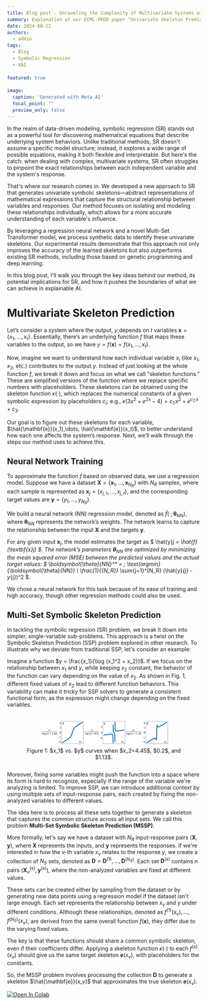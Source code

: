 ```yaml
---
title: Blog post - Unraveling the Complexity of Multivariate Systems with Symbolic Regression
summary: Explanation of our ECML-PKDD paper "Univariate Skeleton Prediction in Multivariate Systems Using Transformers"
date: 2024-08-22
authors:
  - admin
tags:
  - Blog
  - Symbolic Regression
  - XAI

featured: true

image:
  caption: 'Generated with Meta AI'
  focal_point: ""
  preview_only: false
---
```


In the realm of data-driven modeling, symbolic regression (SR) stands out as a powerful tool for discovering mathematical equations that describe underlying system behaviors.
Unlike traditional methods, SR doesn't assume a specific model structure; instead, it explores a wide range of possible equations, making it both flexible and interpretable.
But here's the catch: when dealing with complex, multivariate systems, SR often struggles to pinpoint the exact relationships between each independent variable and the system's response.

That's where our research comes in.
We developed a new approach to SR that generates univariate symbolic skeletons—abstract representations of mathematical expressions that capture the structural relationship between variables and responses.
Our method focuses on isolating and modeling these relationships individually, which allows for a more accurate understanding of each variable's influence.

By leveraging a regression neural network and a novel Multi-Set Transformer model, we process synthetic data to identify these univariate skeletons. Our experimental results demonstrate that this approach not only improves the accuracy of the learned skeletons but also outperforms existing SR methods, including those based on genetic programming and deep learning.

In this blog post, I'll walk you through the key ideas behind our method, its potential implications for SR, and how it pushes the boundaries of what we can achieve in explainable AI.

# Multivariate Skeleton Prediction

Let’s consider a system where the output, $y$,depends on $t$ variables $\textbf{x}=\{ x_1, \dots, x_t \}$.
Essentially, there’s an underlying function $f$ that maps these variables to the output, so we have $y = f(\mathbf{x}) = f(x_1, \dots, x_t)$. 

Now, imagine we want to understand how each individual variable $x_i$ (like $x_1$, $x_2$, etc.) contributes to the output $y$.
Instead of just looking at the whole function $f$, we break it down and focus on what we call "skeleton functions."
These are simplified versions of the function where we replace specific numbers with placeholders.
These skeletons can be obtained using the skeleton function $\kappa(\cdot)$, which replaces the numerical constants of a given symbolic expression by placeholders $c_i$; e.g., $\kappa (3x^2 +e^{2x} -4) = c_1\,x^2 + e^{c_2\, x} + c_3$. 

Our goal is to figure out these skeletons for each variable, $\hat{\mathbf{e}}(x_1),\dots, \hat{\mathbf{e}}(x_t)$, to better understand how each one affects the system’s response. 
Next, we’ll walk through the steps our method uses to achieve this.

## Neural Network Training

To approximate the function $f$ based on observed data, we use a regression model. Suppose we have a dataset $\textbf{X}= \{ \textbf{x}_1, \dots , \textbf{x}_{N_R} \}$ with $N_R$ samples, where each sample is represented as $\textbf{x}_j = \{ x_{j,1}, \dots, x_{j,t} \}$, and the corresponding target values are $\textbf{y}= \{ y_1, \dots , y_{N_R} \}$.

We build a neural network (NN) regression model, denoted as $\hat{f}(\cdot; \boldsymbol{\theta}_{NN})$, where $\boldsymbol{\theta}_{NN}$ represents the network’s weights. The network learns to capture the relationship between the input $\textbf{X}$ and the targets $\textbf{y}$.

For any given input $\textbf{x}_j$, the model estimates the target as $ \hat{y}_j = \hat{f}(\textbf{x}_j) $.
The network’s parameters $\boldsymbol{\theta}_{NN}$ are optimized by minimizing the mean squared error (MSE) between the predicted values and the actual target values:
$ \boldsymbol{\theta}_{NN}^* = \; \text{argmin}_{\boldsymbol{\theta}_{NN}} \ \frac{1}{{N_R}} \sum_{j=1}^{N_R} (\hat{y}_{j} - y_{j})^2 $.

We chose a neural network for this task because of its ease of training and high accuracy, though other regression methods could also be used.


## Multi-Set Symbolic Skeleton Prediction

In tackling the symbolic regression (SR) problem, we break it down into simpler, single-variable sub-problems. This approach is a twist on the Symbolic Skeleton Prediction (SSP) problem explored in other research. To illustrate why we deviate from traditional SSP, let's consider an example:

Imagine a function $y = \frac{x_1}{\log (x_1^2 + x_2)}$. If we focus on the relationship between $x_1$ and $y$, while keeping $x_2$ constant, the behavior of the function can vary depending on the value of $x_2$. 
As shown in Fig. 1, different fixed values of $x_2$ lead to different function behaviors. This variability can make it tricky for SSP solvers to generate a consistent functional form, as the expression might change depending on the fixed variables.

<div style="display: flex; justify-content: center;">
  <figure style="text-align: center;">
    <img src="curves.jpg" alt="figure" width="80%">
    <figcaption>Figure 1: $x_1$ vs. $y$ curves when $x_2=4.45$, $0.2$, and $1.13$.</figcaption>
  </figure>
</div>

Moreover, fixing some variables might push the function into a space where its form is hard to recognize, especially if the range of the variable we're analyzing is limited. To improve SSP, we can introduce additional context by using multiple sets of input-response pairs, each created by fixing the non-analyzed variables to different values.

The idea here is to process all these sets together to generate a skeleton that captures the common structure across all input sets. We call this problem **Multi-Set Symbolic Skeleton Prediction (MSSP)**.

More formally, let's say we have a dataset with $N_R$ input-response pairs $( \mathbf{X}, \mathbf{y})$, where $\mathbf{X}$ represents the inputs, and $\mathbf{y}$ represents the responses. If we're interested in how the $v$-th variable $x_v$ relates to the response $y$, we create a collection of $N_S$ sets, denoted as $\mathbf{D} = {\mathbf{D}^{(1)}, \dots, \mathbf{D}^{(N_S)} }$. Each set $\mathbf{D}^{(s)}$ contains $n$ pairs $( \mathbf{X}_v^{(s)}, \mathbf{y}^{(s)} )$, where the non-analyzed variables are fixed at different values.

These sets can be created either by sampling from the dataset or by generating new data points using a regression model if the dataset isn't large enough. Each set represents the relationship between $x_v$ and $y$ under different conditions. Although these relationships, denoted as $f^{(1)}(x_v),\dots, f^{(N_S)}(x_v)$, are derived from the same overall function $f(\mathbf{x})$, they differ due to the varying fixed values.

The key is that these functions should share a common symbolic skeleton, even if their coefficients differ. Applying a skeleton function $\kappa(\cdot)$ to each $f^{(s)}(x_v)$ should give us the same target skeleton $\mathbf{e}(x_v)$, with placeholders for the constants.

So, the MSSP problem involves processing the collection $\mathbf{D}$ to generate a skeleton $\hat{\mathbf{e}}(x_v)$ that approximates the true skeleton $\mathbf{e}(x_v)$. 




[![Open In Colab](https://colab.research.google.com/assets/colab-badge.svg)](https://colab.research.google.com/github/NISL-MSU/MultiSetSR/blob/master/DemoMSSP.ipynb)
